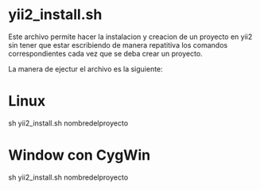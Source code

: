 # yii2_install.sh

Este archivo permite hacer la instalacion y creacion de un proyecto en yii2 sin tener que estar escribiendo de manera repatitiva los comandos correspondientes cada vez que se deba crear un proyecto.

La manera de ejectur el archivo es la siguiente:

# Linux 
  sh yii2_install.sh nombredelproyecto

# Window con CygWin
  sh yii2_install.sh nombredelproyecto






